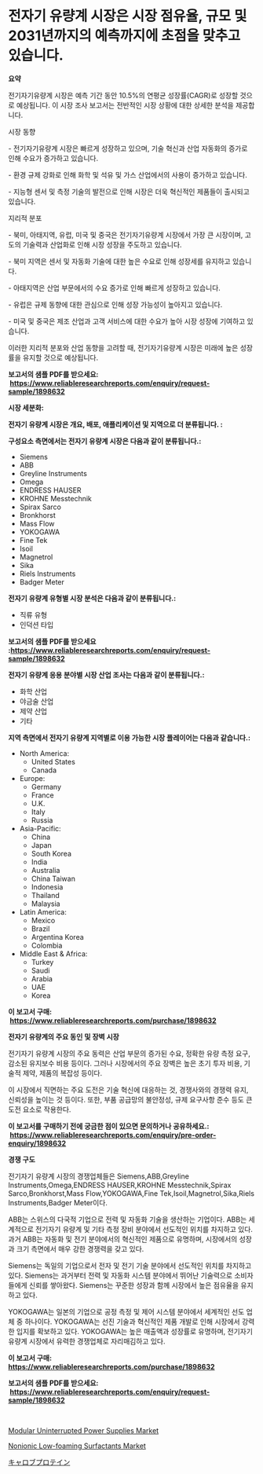 <p><h1>전자기 유량계 시장은 시장 점유율, 규모 및 2031년까지의 예측까지에 초점을 맞추고 있습니다.</h1></p><p><strong>요약</strong></p>
<p><p>전기자기유량계 시장은 예측 기간 동안 10.5%의 연평균 성장률(CAGR)로 성장할 것으로 예상됩니다. 이 시장 조사 보고서는 전반적인 시장 상황에 대한 상세한 분석을 제공합니다.</p><p>시장 동향</p><p>- 전기자기유량계 시장은 빠르게 성장하고 있으며, 기술 혁신과 산업 자동화의 증가로 인해 수요가 증가하고 있습니다.</p><p>- 환경 규제 강화로 인해 화학 및 석유 및 가스 산업에서의 사용이 증가하고 있습니다.</p><p>- 지능형 센서 및 측정 기술의 발전으로 인해 시장은 더욱 혁신적인 제품들이 출시되고 있습니다.</p><p>지리적 분포</p><p>- 북미, 아태지역, 유럽, 미국 및 중국은 전기자기유량계 시장에서 가장 큰 시장이며, 고도의 기술력과 산업화로 인해 시장 성장을 주도하고 있습니다.</p><p>- 북미 지역은 센서 및 자동화 기술에 대한 높은 수요로 인해 성장세를 유지하고 있습니다.</p><p>- 아태지역은 산업 부문에서의 수요 증가로 인해 빠르게 성장하고 있습니다.</p><p>- 유럽은 규제 동향에 대한 관심으로 인해 성장 가능성이 높아지고 있습니다.</p><p>- 미국 및 중국은 제조 산업과 고객 서비스에 대한 수요가 높아 시장 성장에 기여하고 있습니다.</p><p>이러한 지리적 분포와 산업 동향을 고려할 때, 전기자기유량계 시장은 미래에 높은 성장률을 유지할 것으로 예상됩니다.</p></p>
<p><strong>보고서의 샘플 PDF를 받으세요: &nbsp;<a href="https://www.reliableresearchreports.com/enquiry/request-sample/1898632">https://www.reliableresearchreports.com/enquiry/request-sample/1898632</a></strong></p>
<p><strong>시장 세분화:</strong></p>
<p><strong> 전자기 유량계 시장은 개요, 배포, 애플리케이션 및 지역으로 더 분류됩니다. :</strong></p>
<p><strong>구성요소 측면에서는 전자기 유량계 시장은 다음과 같이 분류됩니다.:</strong></p>
<p><ul><li>Siemens</li><li>ABB</li><li>Greyline Instruments</li><li>Omega</li><li>ENDRESS HAUSER</li><li>KROHNE Messtechnik</li><li>Spirax Sarco</li><li>Bronkhorst</li><li>Mass Flow</li><li>YOKOGAWA</li><li>Fine Tek</li><li>Isoil</li><li>Magnetrol</li><li>Sika</li><li>Riels Instruments</li><li>Badger Meter</li></ul></p>
<p><strong> 전자기 유량계 유형별 시장 분석은 다음과 같이 분류됩니다.:</strong></p>
<p><ul><li>직류 유형</li><li>인덕션 타입</li></ul></p>
<p><strong>보고서의 샘플 PDF를 받으세요 :<a href="https://www.reliableresearchreports.com/enquiry/request-sample/1898632">https://www.reliableresearchreports.com/enquiry/request-sample/1898632</a></strong></p>
<p><strong> 전자기 유량계 응용 분야별 시장 산업 조사는 다음과 같이 분류됩니다.:</strong></p>
<p><ul><li>화학 산업</li><li>야금술 산업</li><li>제약 산업</li><li>기타</li></ul></p>
<p><strong>지역 측면에서 전자기 유량계 지역별로 이용 가능한 시장 플레이어는 다음과 같습니다.:</strong></p>
<p><ul>
    <li>
        North America:
        <ul>
            <li>United States</li>
            <li>Canada</li>
        </ul>
    </li>
    <li>
        Europe:
        <ul>
            <li>Germany</li>
            <li>France</li>
            <li>U.K.</li>
            <li>Italy</li>
            <li>Russia</li>
        </ul>
    </li>
    <li>
        Asia-Pacific:
        <ul>
            <li>China</li>
            <li>Japan</li>
            <li>South Korea</li>
            <li>India</li>
            <li>Australia</li>
            <li>China Taiwan</li>
            <li>Indonesia</li>
            <li>Thailand</li>
            <li>Malaysia</li>
        </ul>
    </li>
    <li>
        Latin America:
        <ul>
            <li>Mexico</li>
            <li>Brazil</li>
            <li>Argentina Korea</li>
            <li>Colombia</li>
        </ul>
    </li>
    <li>
        Middle East & Africa:
        <ul>
            <li>Turkey</li>
            <li>Saudi</li>
            <li>Arabia</li>
            <li>UAE</li>
            <li>Korea</li>
        </ul>
    </li>
    </ul></p>
<p><strong>이 보고서 구매: &nbsp;<a href="https://www.reliableresearchreports.com/purchase/1898632">https://www.reliableresearchreports.com/purchase/1898632</a></strong></p>
<p><strong>전자기 유량계의 주요 동인 및 장벽 시장</strong></p>
<p><p>전기자기 유량계 시장의 주요 동력은 산업 부문의 증가된 수요, 정확한 유량 측정 요구, 감소된 유지보수 비용 등이다. 그러나 시장에서의 주요 장벽은 높은 초기 투자 비용, 기술적 제약, 제품의 복잡성 등이다.</p><p>이 시장에서 직면하는 주요 도전은 기술 혁신에 대응하는 것, 경쟁사와의 경쟁력 유지, 신뢰성을 높이는 것 등이다. 또한, 부품 공급망의 불안정성, 규제 요구사항 준수 등도 큰 도전 요소로 작용한다.</p></p>
<p><strong>이 보고서를 구매하기 전에 궁금한 점이 있으면 문의하거나 공유하세요.: &nbsp;<a href="https://www.reliableresearchreports.com/enquiry/pre-order-enquiry/1898632">https://www.reliableresearchreports.com/enquiry/pre-order-enquiry/1898632</a></strong></p>
<p><strong>경쟁 구도</strong></p>
<p><p>전기자기 유량계 시장의 경쟁업체들은 Siemens,ABB,Greyline Instruments,Omega,ENDRESS HAUSER,KROHNE Messtechnik,Spirax Sarco,Bronkhorst,Mass Flow,YOKOGAWA,Fine Tek,Isoil,Magnetrol,Sika,Riels Instruments,Badger Meter이다. </p><p>ABB는 스위스의 다국적 기업으로 전력 및 자동화 기술을 생산하는 기업이다. ABB는 세계적으로 전기자기 유량계 및 기타 측정 장비 분야에서 선도적인 위치를 차지하고 있다. 과거 ABB는 자동화 및 전기 분야에서의 혁신적인 제품으로 유명하며, 시장에서의 성장과 크기 측면에서 매우 강한 경쟁력을 갖고 있다. </p><p>Siemens는 독일의 기업으로서 전자 및 전기 기술 분야에서 선도적인 위치를 차지하고 있다. Siemens는 과거부터 전력 및 자동화 시스템 분야에서 뛰어난 기술력으로 소비자들에게 신뢰를 쌓아왔다. Siemens는 꾸준한 성장과 함께 시장에서 높은 점유율을 유지하고 있다.</p><p>YOKOGAWA는 일본의 기업으로 공정 측정 및 제어 시스템 분야에서 세계적인 선도 업체 중 하나이다. YOKOGAWA는 선진 기술과 혁신적인 제품 개발로 인해 시장에서 강력한 입지를 확보하고 있다. YOKOGAWA는 높은 매출액과 성장률로 유명하며, 전기자기 유량계 시장에서 유력한 경쟁업체로 자리매김하고 있다.</p></p>
<p><strong>이 보고서 구매: &nbsp; <a href="https://www.reliableresearchreports.com/purchase/1898632">https://www.reliableresearchreports.com/purchase/1898632</a></strong></p>
<p><strong>보고서의 샘플 PDF를 받으세요: &nbsp;<a href="https://www.reliableresearchreports.com/enquiry/request-sample/1898632">https://www.reliableresearchreports.com/enquiry/request-sample/1898632</a></strong><strong></strong></p>
<p>&nbsp;</p>
<p><p><a href="https://picayune-night-cbd.notion.site/Modular-Uninterrupted-Power-Supplies-Market-with-the-goal-of-estimating-the-market-size-and-future-g-2890b64a0b1b4b7894dc20bb1f2a765b">Modular Uninterrupted Power Supplies Market</a></p><p><a href="https://github.com/Hazelklievgspy6vdcsmu106w/Market-Research-Report-List-1/blob/main/nonionic-low-foaming-surfactants-market.md">Nonionic Low-foaming Surfactants Market</a></p><p><a href="https://medium.com/@melliestracke2023/%E3%82%AB%E3%83%AD%E3%83%96%E3%83%97%E3%83%AD%E3%83%86%E3%82%A4%E3%83%B3%E5%B8%82%E5%A0%B4-%E5%B8%82%E5%A0%B4%E3%82%B7%E3%82%A7%E3%82%A2-%E5%B8%82%E5%A0%B4%E3%83%88%E3%83%AC%E3%83%B3%E3%83%89-%E3%81%8A%E3%82%88%E3%81%B3%E5%B0%86%E6%9D%A5%E3%81%AE%E6%88%90%E9%95%B7%E3%82%92%E6%8E%A2%E3%82%8B-11b9914eb0a1">キャロブプロテイン</a></p></p>